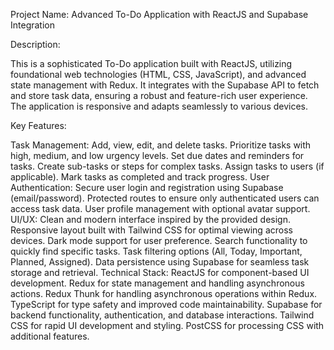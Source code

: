 Project Name: Advanced To-Do Application with ReactJS and Supabase Integration

Description:

This is a sophisticated To-Do application built with ReactJS, utilizing foundational web technologies (HTML, CSS, JavaScript), and advanced state management with Redux. It integrates with the Supabase API to fetch and store task data, ensuring a robust and feature-rich user experience. The application is responsive and adapts seamlessly to various devices.

Key Features:

Task Management:
Add, view, edit, and delete tasks.
Prioritize tasks with high, medium, and low urgency levels.
Set due dates and reminders for tasks.
Create sub-tasks or steps for complex tasks.
Assign tasks to users (if applicable).
Mark tasks as completed and track progress.
User Authentication:
Secure user login and registration using Supabase (email/password).
Protected routes to ensure only authenticated users can access task data.
User profile management with optional avatar support.
UI/UX:
Clean and modern interface inspired by the provided design.
Responsive layout built with Tailwind CSS for optimal viewing across devices.
Dark mode support for user preference.
Search functionality to quickly find specific tasks.
Task filtering options (All, Today, Important, Planned, Assigned).
Data persistence using Supabase for seamless task storage and retrieval.
Technical Stack:
ReactJS for component-based UI development.
Redux for state management and handling asynchronous actions.
Redux Thunk for handling asynchronous operations within Redux.
TypeScript for type safety and improved code maintainability.
Supabase for backend functionality, authentication, and database interactions.
Tailwind CSS for rapid UI development and styling.
PostCSS for processing CSS with additional features.
